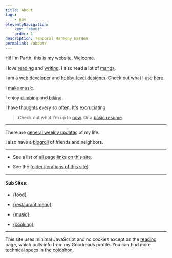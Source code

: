```yaml
---
title: About
tags:
    - nav
eleventyNavigation:
    key: "about"
    order: 1
description: Temporal Harmony Garden
permalink: /about/
---
```

Hi! I'm Parth, this is my website. Welcome.

I love [reading](/reading) and [writing](/writing). I also read a lot of [manga](/manga).

I am a [web developer](/code) and [hobby-level designer](/design). Check out what I use [here](/uses).

I [make music](/music).

I enjoy [climbing](/climbing) and [biking](/biking).

I have [thoughts](/thoughts) every so often. It's excruciating.

> Check out what I'm up to [now](/now). Or a [basic resume](/resume).

---

There are [general weekly updates](/weeknotes) of my life.

I also have a [blogroll](/blogroll) of friends and neighbors.

---

- See a list of [all page links on this site](/linklist).

- See the [[older iterations of this site]](/sitearchive).

---

#### Sub Sites:

- [{food}](https://food.parth.ninja)

- [{restaurant menu}](https://rasoi.parth.ninja)

- [{music}](https://music.parth.ninja)

- [{cooking}](https://cooks.parth.ninja/)

---

This site uses minimal JavaScript and no cookies except on the [reading](/reading) page, which pulls info from my Goodreads profile. You can find more technical specs in [the colophon](/colophon).
